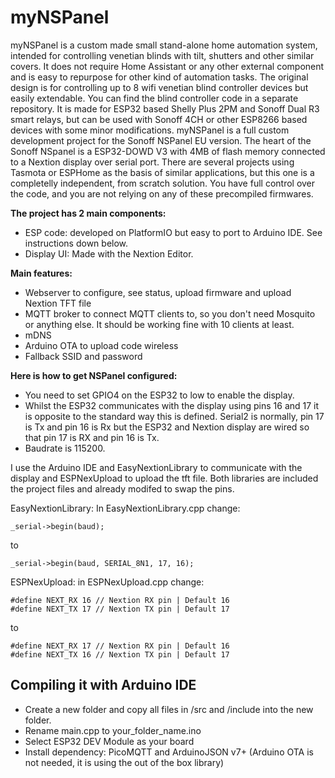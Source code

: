 # myNSPanel

myNSPanel is a custom made small stand-alone home automation system, intended for controlling venetian blinds with tilt, shutters and other similar covers. It does not require Home Assistant or any other external component and is easy to repurpose for other kind of automation tasks.
The original design is for controlling up to 8 wifi venetian blind controller devices but easily extendable. You can find the blind controller code in a separate repository. It is made for ESP32 based Shelly Plus 2PM and Sonoff Dual R3 smart relays, but can be used with Sonoff 4CH or other ESP8266 based devices with some minor modifications.
myNSPanel is a full custom development project for the Sonoff NSPanel EU version. The heart of the Sonoff NSpanel is a ESP32-DOWD V3 with 4MB of flash memory connected to a Nextion display over serial port. There are several projects using Tasmota or ESPHome as the basis of similar applications, but this one is a completelly independent, from scratch solution. You have full control over the code, and you are not relying on any of these precompiled firmwares.

**The project has 2 main components:**
+ ESP code: developed on PlatformIO but easy to port to Arduino IDE. See instructions down below.
+ Display UI: Made with the Nextion Editor.

**Main features:**
+ Webserver to configure, see status, upload firmware and upload Nextion TFT file
+ MQTT broker to connect MQTT clients to, so you don't need Mosquito or anything else. It should be working fine with 10 clients at least.
+ mDNS
+ Arduino OTA to upload code wireless
+ Fallback SSID and password

**Here is how to get NSPanel configured:**
+ You need to set GPIO4 on the ESP32 to low to enable the display.
+ Whilst the ESP32 communicates with the display using pins 16 and 17 it is opposite to the standard way this is defined. Serial2 is normally, pin 17 is Tx and pin 16 is Rx but the ESP32 and Nextion display are wired so that pin 17 is RX and pin 16 is Tx.
+ Baudrate is 115200.

I use the Arduino IDE and EasyNextionLibrary to communicate with the display and ESPNexUpload to upload the tft file. 
Both libraries are included the project files and already modifed to swap the pins.

EasyNextionLibrary: In EasyNextionLibrary.cpp change:

```
_serial->begin(baud);
```
to
```
_serial->begin(baud, SERIAL_8N1, 17, 16);
```

ESPNexUpload: in ESPNexUpload.cpp change:

 ```
#define NEXT_RX 16 // Nextion RX pin | Default 16 
 #define NEXT_TX 17 // Nextion TX pin | Default 17
```
to
```
#define NEXT_RX 17 // Nextion RX pin | Default 16
#define NEXT_TX 16 // Nextion TX pin | Default 17
```

## Compiling it with Arduino IDE
+ Create a new folder and copy all files in /src and /include into the new folder.
+ Rename main.cpp to your_folder_name.ino
+ Select ESP32 DEV Module as your board
+ Install dependency: PicoMQTT and ArduinoJSON v7+ (Arduino OTA is not needed, it is using the out of the box library)
